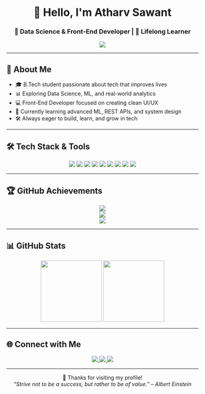 <h1 align="center">👋 Hello, I'm Atharv Sawant</h1>
<h3 align="center">🚀 Data Science & Front-End Developer | 🧠 Lifelong Learner</h3>

<p align="center">
  <img src="https://readme-typing-svg.herokuapp.com?color=FF6F91&center=true&vCenter=true&lines=Welcome+to+my+GitHub+profile!;I+love+solving+real-world+problems.;Data+%2B+Code+%3D+💡;Let%27s+build+together+%F0%9F%9A%80" />
</p>

---

## 💼 About Me

- 🎓 B.Tech student passionate about tech that improves lives
- 📊 Exploring Data Science, ML, and real-world analytics
- 💻 Front-End Developer focused on creating clean UI/UX
- 🌱 Currently learning advanced ML, REST APIs, and system design
- 🛠️ Always eager to build, learn, and grow in tech

---

## 🛠 Tech Stack & Tools

<div align="center">

  <!-- Languages & Libraries -->
  <img src="https://img.shields.io/badge/Python-3776AB?style=for-the-badge&logo=python&logoColor=white"/>
  <img src="https://img.shields.io/badge/Pandas-150458?style=for-the-badge&logo=pandas&logoColor=white"/>
  <img src="https://img.shields.io/badge/NumPy-013243?style=for-the-badge&logo=numpy&logoColor=white"/>
  <img src="https://img.shields.io/badge/Jupyter-F37626?style=for-the-badge&logo=jupyter&logoColor=white"/>
  
  <!-- Web Development -->
  <img src="https://img.shields.io/badge/React-20232A?style=for-the-badge&logo=react&logoColor=61DAFB"/>
  <img src="https://img.shields.io/badge/Node.js-43853D?style=for-the-badge&logo=node.js&logoColor=white"/>
  <img src="https://img.shields.io/badge/MongoDB-4EA94B?style=for-the-badge&logo=mongodb&logoColor=white"/>
  <img src="https://img.shields.io/badge/MySQL-005C84?style=for-the-badge&logo=mysql&logoColor=white"/>
  <img src="https://img.shields.io/badge/Bootstrap-563D7C?style=for-the-badge&logo=bootstrap&logoColor=white"/>

</div>

---

## 🏆 GitHub Achievements

<p align="center">
  <img src="https://streak-stats.demolab.com?user=atharvsawant15&theme=radical&hide_border=false" />
  <br/>
  <img src="https://github-profile-trophy.vercel.app/?username=atharvsawant15&theme=dracula&margin-w=10&row=1&column=7"/>
  <br/>
  <img src="https://komarev.com/ghpvc/?username=atharvsawant15&label=Profile+Views&color=blueviolet&style=flat"/>
</p>

---

## 📊 GitHub Stats

<p align="center">
  <img src="https://github-readme-stats.vercel.app/api?username=atharvsawant15&show_icons=true&theme=radical" height="160"/>
  <img src="https://github-readme-stats.vercel.app/api/top-langs/?username=atharvsawant15&layout=compact&theme=radical" height="160"/>
</p>

---

## 🌐 Connect with Me

<p align="center">
  <a href="https://linkedin.com/in/atharvsawant1001" target="_blank">
    <img src="https://img.shields.io/badge/-LinkedIn-blue?style=for-the-badge&logo=linkedin&logoColor=white"/>
  </a>
  <a href="mailto:atharvsawant76@gmail.com">
    <img src="https://img.shields.io/badge/-Gmail-D14836?style=for-the-badge&logo=gmail&logoColor=white"/>
  </a>
  <a href="https://github.com/atharvsawant15" target="_blank">
    <img src="https://img.shields.io/badge/-GitHub-181717?style=for-the-badge&logo=github&logoColor=white"/>
  </a>
</p>

---

<p align="center">
  🙌 Thanks for visiting my profile! <br/>
  <i>“Strive not to be a success, but rather to be of value.” – Albert Einstein</i>
</p>
